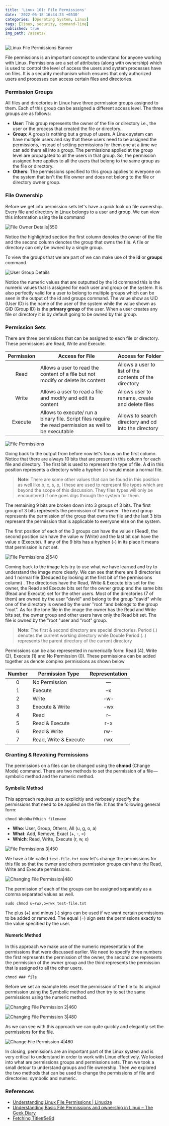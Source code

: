 ```yaml
---
title: 'Linux 101: File Permissions'
date: '2022-06-18 16:44:23 +0530'
categories: [Operating System, Linux]
tags: [linux, security, command-line]
published: true
img_path: /assets/
---
```


![Linux File Permissions Banner](images/linux-file-permission/linux-permissions-banner.webp)

File permissions is an important concept to understand for anyone working with Linux. Permissions are a set of attributes (along with ownership) which is used to control the level of access the users and system processes have on files. It is a security mechanism which ensures that only authorized users and processes can access certain files and directories.

### Permission Groups

All files and directories in Linux have three permission groups assigned to them. Each of this group can be assigned a different access level. The three groups are as follows:

*   **User**: This group represents the owner of the file or directory i.e., the user or the process that created the file or directory.
*   **Group**: A group is nothing but a group of users. A Linux system can have multiple users and say that these users need to be assigned the permissions, instead of setting permissions for them one at a time we can add them all into a group. The permissions applied at the group level are propagated to all the users in that group. So, the permission assigned here applies to all the users that belong to the same group as the file or directory.
*   **Others**: The permissions specified to this group applies to everyone on the system that isn't the file owner and does not belong to the file or directory owner group.

### File Ownership

Before we get into permission sets let's have a quick look on file ownership. Every file and directory in Linux belongs to a user and group. We can view this information using the **ls** command

![File Owner Details|550](images/linux-file-permission/file-owner-details.png)

Notice the highlighted section the first column denotes the owner of the file and the second column denotes the group that owns the file. A file or directory can only be owned by a single group.

To view the groups that we are part of we can make use of the **id** or **groups** command

![User Group Details](images/linux-file-permission/user-group-details.png)

Notice the numeric values that are outputted by the id command this is the numeric values that is assigned for each user and group on the system. It is also perfectly valid for a user to belong to multiple groups which can be seen in the output of the id and groups command. The value show as UID (User ID) is the name of the user of the system while the value shown as GID (Group ID) is the **primary group** of the user. When a user creates any file or directory it is by default going to be owned by this group.

### Permission Sets

There are three permissions that can be assigned to each file or directory. These permissions are Read, Write and Execute.

| Permission | Access for File                                                                                         | Access for Folder                                      |
|:----------:| ------------------------------------------------------------------------------------------------------- | ------------------------------------------------------ |
|    Read    | Allows a user to read the content of a file but not modify or delete its content                        | Allows a user to list of the contents of the directory |
|   Write    | Allows a user to read a file and modify and edit its content                                            | Allows user to rename, create and delete files         |
|  Execute   | Allows to execute/ run a binary file. Script files require the read permission as well to be executable | Allows to search directory and cd into the directory   |

![File Permissions](images/linux-file-permission/file-permissions.png)

Going back to the output from before now let's focus on the first column. Notice that there are always 10 bits that are present in this column for each file and directory. The first bit is used to represent the type of file. A **d** in this position represents a directory while a hyphen (**-**) would mean a normal file.

> **Note**: There are some other values that can be found in this position as well like b, c, s, p, l these are used to represent file types which are beyond the scope of this discussion. They files types will only be encountered if one goes digs through the system for them.

The remaining 9 bits are broken down into 3 groups of 3 bits. The first group of 3 bits represents the permission of the owner. The next group represents the permission of the group that owns the file and the last 3 bits represent the permission that is applicable to everyone else on the system.

The first position of each of the 3 groups can have the value r (Read), the second position can have the value w (Write) and the last bit can have the value x (Execute). If any of the 9 bits has a hyphen (-) in its place it means that permission is not set.

![File Permissions 2|540](images/linux-file-permission/file-permissions-2.png)

Coming back to the image lets try to use what we have learned and try to understand the image more clearly. We can see that there are 8 directories and 1 normal file (Deduced by looking at the first bit of the permissions column) . The directories have the Read, Write & Execute bits set for the owner, the Read and Execute bits set for the owner group and the same bits (Read and Execute) set for the other users. Most of the directories (7 of them) are owned by the user "david" and belong to the group "david" while one of the directory is owned by the user "root "and belongs to the group "root". As for the lone file in the image the owner has the Read and Write bits set, the owner group and other users have only the Read bit set. The file is owned by the "root "user and "root" group.

> **Note**: The first & second directory are special directories. Period (.) denotes the current working directory while Double Period (..) represents the parent directory of the current directory

Permissions can be also represented in numerically form: Read (4), Write (2), Execute (1) and No Permission (0). These permissions can be added together as denote complex permissions as shown below

| Number | Permission Type       | Representation |
|:------:| --------------------- |:--------------:|
|   0    | No Permission         |       —        |
|   1    | Execute               |       –x       |
|   2    | Write                 |      -w-       |
|   3    | Execute & Write       |      -wx       |
|   4    | Read                  |       r–       |
|   5    | Read & Execute        |      r-x       |
|   6    | Read & Write          |      rw-       |
|   7    | Read, Write & Execute |      rwx       |

### Granting & Revoking Permissions

The permissions on a files can be changed using the **chmod** (Change Mode) command. There are two methods to set the permission of a file — symbolic method and the numeric method.

#### Symbolic Method

This approach requires us to explicitly and verbosely specify the permissions that need to be applied on the file. It has the following general form:

```
chmod WhoWhatWhich filename
```

*   **Who**: User, Group, Others, All (u, g, o, a)
*   **What**: Add, Remove, Exact (+, -, =)
*   **Which**: Read, Write, Execute (r, w, x)

![File Permissions 3|450](images/linux-file-permission/file-permissions-3.png)

We have a file called `test-file.txt` now let's change the permissions for this file so that the owner and others permission groups can have the Read, Write and Execute permissions.

![Changing File Permission|480](images/linux-file-permission/change-file-permission.png)

The permission of each of the groups can be assigned separately as a comma separated values as well.

```
sudo chmod u=rwx,o=rwx test-file.txt
```

The plus (+) and minus (-) signs can be used if we want certain permissions to be added or removed. The equal (=) sign sets the permissions exactly to the value specified by the user.

#### Numeric Method

In this approach we make use of the numeric representation of the permissions that were discussed earlier. We need to specify three numbers the first represents the permission of the owner, the second one represents the permission of the owner group and the third represents the permission that is assigned to all the other users.

```
chmod ### file
```

Before we set an example lets reset the permission of the file to its original permission using the Symbolic method and then try to set the same permissions using the numeric method.

![Changing File Permission 2|460](images/linux-file-permission/change-file-permission-2.png)

![Changing File Permission 3|480](images/linux-file-permission/change-file-permission-3.png)

As we can see with this approach we can quite quickly and elegantly set the permissions for the file.

![Change File Permission 4|480](images/linux-file-permission/change-file-permission-4.png)

In closing, permissions are an important part of the Linux system and is very critical to understand in order to work with Linux effectively. We looked into what are permissions groups and permissions sets. Then we took a small detour to understand groups and file ownership. Then we explored the two methods that can be used to change the permissions of file and directories: symbolic and numeric.

### References

*   [Understanding Linux File Permissions \| Linuxize](https://linuxize.com/post/understanding-linux-file-permissions/)
*   [Understanding Basic File Permissions and ownership in Linux – The Geek Diary](https://www.thegeekdiary.com/understanding-basic-file-permissions-and-ownership-in-linux/)
*   [Fetching Title#5e9d](https://linuxfoundation.org/blog/classic-sysadmin-understanding-linux-file-permissions/)